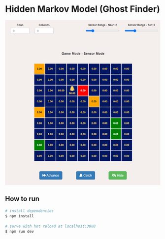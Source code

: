 # Hidden Markov Model (Ghost Finder)

![Ghost Finder](./assets/ss.png)

## How to run

```bash
# install dependencies
$ npm install

# serve with hot reload at localhost:3000
$ npm run dev
```
